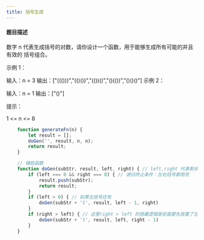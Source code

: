 ```yaml
---
title: 括号生成
---
```



#### 题目描述

数字 n 代表生成括号的对数，请你设计一个函数，用于能够生成所有可能的并且 有效的 括号组合。

示例 1：

输入：n = 3
输出：["((()))","(()())","(())()","()(())","()()()"]
示例 2：

输入：n = 1
输出：["()"]

提示：

1 <= n <= 8

```javascript
    function generateFn(n) {
        let result = [];
        doGen('', result, n, n);
        return result;
    }

    // 辅助函数
    function doGen(subStr, result, left, right) { // left,right 代表剩余的左，右括号数
        if (left === 0 && right === 0) { // 递归终止条件：左右括号都用完
            result.push(subStr);
            return result;
        }
        if (left > 0) { // 如果左括号还有
            doGen(subStr + '(', result, left - 1, right)
        }
        if (right > left) { // 这里right > left 的隐藏逻辑是前面要先放置了左括号
            doGen(subStr + ')', result, left, right - 1)
        }
    }
```









